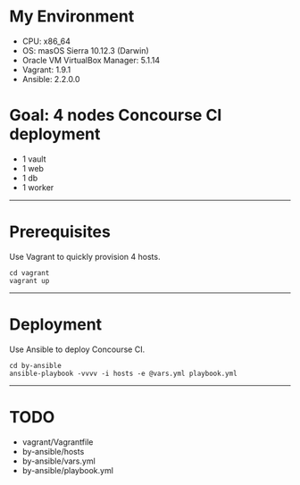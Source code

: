 # My Environment

* CPU: x86_64
* OS: masOS Sierra 10.12.3 (Darwin)
* Oracle VM VirtualBox Manager: 5.1.14
* Vagrant: 1.9.1
* Ansible: 2.2.0.0

# Goal: 4 nodes Concourse CI deployment

* 1 vault
* 1 web
* 1 db
* 1 worker

---

# Prerequisites

Use Vagrant to quickly provision 4 hosts.

```
cd vagrant
vagrant up
```

---

# Deployment

Use Ansible to deploy Concourse CI.

```
cd by-ansible
ansible-playbook -vvvv -i hosts -e @vars.yml playbook.yml 
```

---

# TODO

* vagrant/Vagrantfile
* by-ansible/hosts
* by-ansible/vars.yml
* by-ansible/playbook.yml
